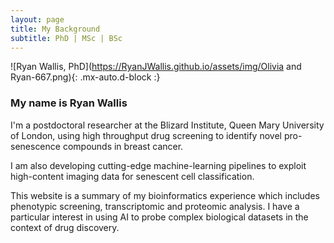 ```yaml
---
layout: page
title: My Background
subtitle: PhD | MSc | BSc 
---
```

![Ryan Wallis, PhD](https://RyanJWallis.github.io/assets/img/Olivia and Ryan-667.png){: .mx-auto.d-block :}

### My name is Ryan Wallis

I'm a postdoctoral researcher at the Blizard Institute, Queen Mary University of London, using high throughput drug screening to identify novel pro-senescence compounds in breast cancer. 

I am also developing cutting-edge machine-learning pipelines to exploit high-content imaging data for senescent cell classification.

This website is a summary of my bioinformatics experience which includes phenotypic screening, transcriptomic and proteomic analysis. I have a particular interest in using AI to probe complex biological datasets in the context of drug discovery. 
